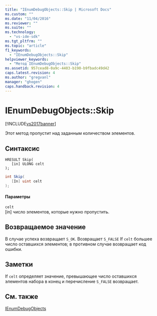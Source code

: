 ```yaml
---
title: "IEnumDebugObjects::Skip | Microsoft Docs"
ms.custom: ""
ms.date: "11/04/2016"
ms.reviewer: ""
ms.suite: ""
ms.technology: 
  - "vs-ide-sdk"
ms.tgt_pltfrm: ""
ms.topic: "article"
f1_keywords: 
  - "IEnumDebugObjects::Skip"
helpviewer_keywords: 
  - "Метод IEnumDebugObjects::Skip"
ms.assetid: 957cead8-0a9c-4403-b190-b9fbadc49d42
caps.latest.revision: 4
ms.author: "gregvanl"
manager: "ghogen"
caps.handback.revision: 4
---
```

# IEnumDebugObjects::Skip
[!INCLUDE[vs2017banner](../../../code-quality/includes/vs2017banner.md)]

Этот метод пропустит над заданным количеством элементов.  
  
## Синтаксис  
  
```cpp#  
HRESULT Skip(  
   [in] ULONG celt  
);  
```  
  
```c#  
int Skip(  
   [In] uint celt  
);  
```  
  
#### Параметры  
 `celt`  
 \[in\] число элементов, которые нужно пропустить.  
  
## Возвращаемое значение  
 В случае успеха возвращает `S_OK`.  Возвращает `S_FALSE` If  `celt` большее число оставшихся элементов; в противном случае возвращает код ошибки.  
  
## Заметки  
 If `celt` определяет значение, превышающее число оставшихся элементов набора в конец и перечисление  `S_FALSE` возвращает.  
  
## См. также  
 [IEnumDebugObjects](../../../extensibility/debugger/reference/ienumdebugobjects.md)